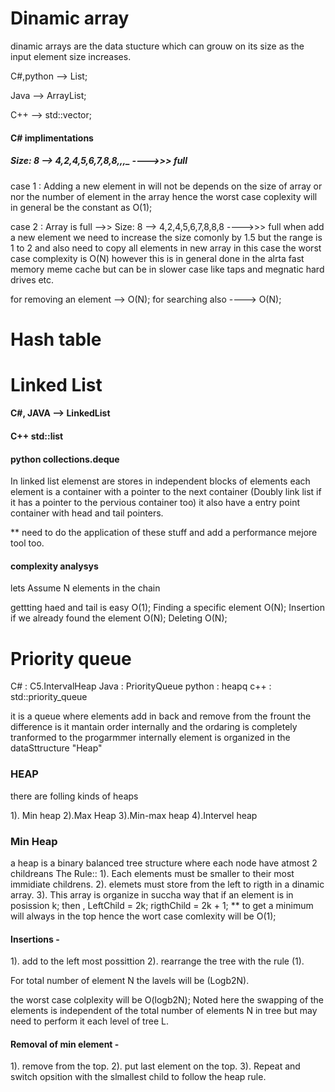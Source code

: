 # Dinamic array

dinamic arrays are the data stucture which can grouw on its size as the input element size increases.

C#,python --> List;

Java --> ArrayList;

C++ --> std::vector;

#### C# implimentations

##### Size: 8 --> 4,2,4,5,6,7,8,8,_,_,\_ ---->>> full

case 1 : Adding a new element in will not be depends on the size of array or nor the number of element in the array hence the worst case coplexity will in general be the constant as O(1);

case 2 : Array is full -->> Size: 8 --> 4,2,4,5,6,7,8,8,8 ---->>> full when add a new element we need to increase the size comonly by 1.5 but the range is 1 to 2 and also need to copy all elements in new array in this case the worst case complexity is O(N) however this is in general done in the alrta fast memory meme cache but can be in slower case like taps and megnatic hard drives etc.

for removing an element --> O(N);
for searching also ----> O(N);

# Hash table

# Linked List

#### C#, JAVA --> LinkedList

#### C++ std::list

#### python collections.deque

In linked list elemenst are stores in independent blocks of elements each element is a container with a pointer to the next container (Doubly link list if it has a pointer to the pervious container too) it also have a entry point container with head and tail pointers.

\*\* need to do the application of these stuff and add a performance mejore tool too.

#### complexity analysys

lets Assume N elements in the chain

gettting haed and tail is easy O(1);
Finding a specific element O(N);
Insertion if we already found the element O(N);
Deleting O(N);

# Priority queue

C# : C5.IntervalHeap
Java : PriorityQueue
python : heapq
c++ : std::priority_queue

it is a queue where elements add in back and remove from the frount the difference is it mantain order internally and the ordaring is completely tranformed to the progarmmer internally element is organized in the dataSttructure "Heap"

### HEAP

there are folling kinds of heaps

1). Min heap 2).Max Heap 3).Min-max heap 4).Intervel heap

### Min Heap

a heap is a binary balanced tree structure where each node have atmost 2 childreans
The Rule::
1). Each elements must be smaller to their most immidiate childrens.
2). elemets must store from the left to rigth in a dinamic array.
3). This array is organize in succha way that if an element is in posission k;
then ,
LeftChild = 2k; rigthChild = 2k + 1;
\*\* to get a minimum will always in the top hence the wort case comlexity will be O(1);

#### Insertions -

1). add to the left most possittion
2). rearrange the tree with the rule (1).

For total number of element N the lavels will be (Logb2N).

the worst case colplexity will be O(logb2N);
Noted here the swapping of the elements is independent of the total number of elements N in tree but may need to perform it each level of tree L.

#### Removal of min element -

1). remove from the top.
2). put last element on the top.
3). Repeat and switch opsition with the slmallest child to follow the heap rule.
